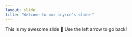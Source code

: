 ```yaml
---
layout: slide
title: "Welcome to our icyice's slide!"
---
```

This is my awesome slide :tada:
Use the left arrow to go back!
